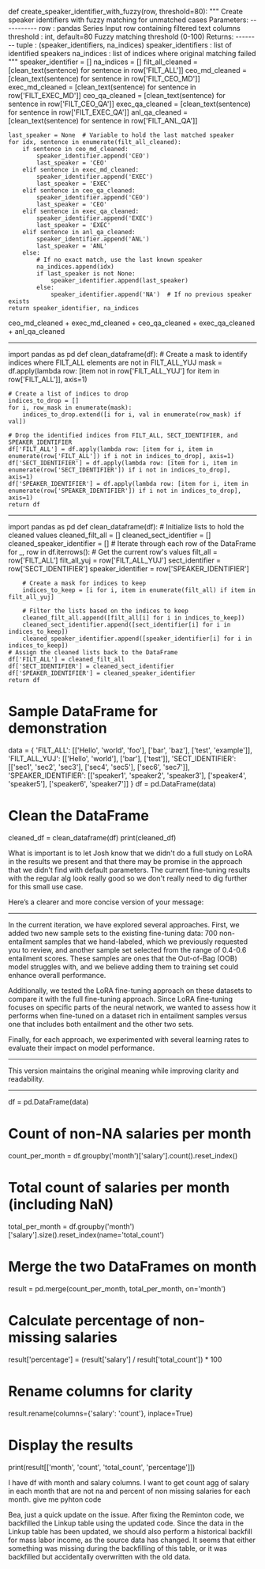 
def create_speaker_identifier_with_fuzzy(row, threshold=80):
    """
    Create speaker identifiers with fuzzy matching for unmatched cases
    Parameters:
    -----------
    row : pandas Series
        Input row containing filtered text columns
    threshold : int, default=80
        Fuzzy matching threshold (0-100)
    Returns:
    --------
    tuple : (speaker_identifiers, na_indices)
        speaker_identifiers : list of identified speakers
        na_indices : list of indices where original matching failed
    """
    speaker_identifier = []
    na_indices = []
    filt_all_cleaned = [clean_text(sentence) for sentence in row['FILT_ALL']]
    ceo_md_cleaned = [clean_text(sentence) for sentence in row['FILT_CEO_MD']]
    exec_md_cleaned = [clean_text(sentence) for sentence in row['FILT_EXEC_MD']]
    ceo_qa_cleaned = [clean_text(sentence) for sentence in row['FILT_CEO_QA']]
    exec_qa_cleaned = [clean_text(sentence) for sentence in row['FILT_EXEC_QA']]
    anl_qa_cleaned = [clean_text(sentence) for sentence in row['FILT_ANL_QA']]
    
    last_speaker = None  # Variable to hold the last matched speaker
    for idx, sentence in enumerate(filt_all_cleaned):
        if sentence in ceo_md_cleaned:
            speaker_identifier.append('CEO')
            last_speaker = 'CEO'
        elif sentence in exec_md_cleaned:
            speaker_identifier.append('EXEC')
            last_speaker = 'EXEC'
        elif sentence in ceo_qa_cleaned:
            speaker_identifier.append('CEO')
            last_speaker = 'CEO'
        elif sentence in exec_qa_cleaned:
            speaker_identifier.append('EXEC')
            last_speaker = 'EXEC'
        elif sentence in anl_qa_cleaned:
            speaker_identifier.append('ANL')
            last_speaker = 'ANL'
        else:
            # If no exact match, use the last known speaker
            na_indices.append(idx)
            if last_speaker is not None:
                speaker_identifier.append(last_speaker)
            else:
                speaker_identifier.append('NA')  # If no previous speaker exists
    return speaker_identifier, na_indices


ceo_md_cleaned + exec_md_cleaned + ceo_qa_cleaned + exec_qa_cleaned + anl_qa_cleaned


------

import pandas as pd
def clean_dataframe(df):
    # Create a mask to identify indices where FILT_ALL elements are not in FILT_ALL_YUJ
    mask = df.apply(lambda row: [item not in row['FILT_ALL_YUJ'] for item in row['FILT_ALL']], axis=1)
    
    # Create a list of indices to drop
    indices_to_drop = []
    for i, row_mask in enumerate(mask):
        indices_to_drop.extend([i for i, val in enumerate(row_mask) if val])
    
    # Drop the identified indices from FILT_ALL, SECT_IDENTIFIER, and SPEAKER_IDENTIFIER
    df['FILT_ALL'] = df.apply(lambda row: [item for i, item in enumerate(row['FILT_ALL']) if i not in indices_to_drop], axis=1)
    df['SECT_IDENTIFIER'] = df.apply(lambda row: [item for i, item in enumerate(row['SECT_IDENTIFIER']) if i not in indices_to_drop], axis=1)
    df['SPEAKER_IDENTIFIER'] = df.apply(lambda row: [item for i, item in enumerate(row['SPEAKER_IDENTIFIER']) if i not in indices_to_drop], axis=1)
    return df


-----

import pandas as pd
def clean_dataframe(df):
    # Initialize lists to hold the cleaned values
    cleaned_filt_all = []
    cleaned_sect_identifier = []
    cleaned_speaker_identifier = []
    # Iterate through each row of the DataFrame
    for _, row in df.iterrows():
        # Get the current row's values
        filt_all = row['FILT_ALL']
        filt_all_yuj = row['FILT_ALL_YUJ']
        sect_identifier = row['SECT_IDENTIFIER']
        speaker_identifier = row['SPEAKER_IDENTIFIER']
        
        # Create a mask for indices to keep
        indices_to_keep = [i for i, item in enumerate(filt_all) if item in filt_all_yuj]
        
        # Filter the lists based on the indices to keep
        cleaned_filt_all.append([filt_all[i] for i in indices_to_keep])
        cleaned_sect_identifier.append([sect_identifier[i] for i in indices_to_keep])
        cleaned_speaker_identifier.append([speaker_identifier[i] for i in indices_to_keep])
    # Assign the cleaned lists back to the DataFrame
    df['FILT_ALL'] = cleaned_filt_all
    df['SECT_IDENTIFIER'] = cleaned_sect_identifier
    df['SPEAKER_IDENTIFIER'] = cleaned_speaker_identifier
    return df
# Sample DataFrame for demonstration
data = {
    'FILT_ALL': [['Hello', 'world', 'foo'], ['bar', 'baz'], ['test', 'example']],
    'FILT_ALL_YUJ': [['Hello', 'world'], ['bar'], ['test']],
    'SECT_IDENTIFIER': [['sec1', 'sec2', 'sec3'], ['sec4', 'sec5'], ['sec6', 'sec7']],
    'SPEAKER_IDENTIFIER': [['speaker1', 'speaker2', 'speaker3'], ['speaker4', 'speaker5'], ['speaker6', 'speaker7']]
}
df = pd.DataFrame(data)
# Clean the DataFrame
cleaned_df = clean_dataframe(df)
print(cleaned_df)







What is important is to let Josh know that we didn't do a full study on LoRA in the results we present and that there may be promise in the approach that we didn't find with default parameters.  The current fine-tuning results with the regular alg look really good so we don't really need to dig further for this small use case.



Here’s a clearer and more concise version of your message:

---

In the current iteration, we have explored several approaches. First, we added two new sample sets to the existing fine-tuning data: 700 non-entailment samples that we hand-labeled, which we previously requested you to review, and another sample set selected from the range of 0.4-0.6 entailment scores. These samples are ones that the Out-of-Bag (OOB) model struggles with, and we believe adding them to training set could enhance overall performance.

Additionally, we tested the LoRA fine-tuning approach on these datasets to compare it with the full fine-tuning approach. Since LoRA fine-tuning focuses on specific parts of the neural network, we wanted to assess how it performs when fine-tuned on a dataset rich in entailment samples versus one that includes both entailment and the other two sets.

Finally, for each approach, we experimented with several learning rates to evaluate their impact on model performance.

--- 

This version maintains the original meaning while improving clarity and readability.


---
df = pd.DataFrame(data)
# Count of non-NA salaries per month
count_per_month = df.groupby('month')['salary'].count().reset_index()
# Total count of salaries per month (including NaN)
total_per_month = df.groupby('month')['salary'].size().reset_index(name='total_count')
# Merge the two DataFrames on month
result = pd.merge(count_per_month, total_per_month, on='month')
# Calculate percentage of non-missing salaries
result['percentage'] = (result['salary'] / result['total_count']) * 100
# Rename columns for clarity
result.rename(columns={'salary': 'count'}, inplace=True)
# Display the results
print(result[['month', 'count', 'total_count', 'percentage']])

I have df with month and salary columns.  I want to get count agg of salary in each month that are not na and percent of non missing salaries for each month. give me pyhton code





Bea, just a quick update on the issue. After fixing the Reminton code, we backfilled the Linkup table using the updated code. Since the data in the Linkup table has been updated, we should also perform a historical backfill for mass labor income, as the source data has changed. It seems that either something was missing during the backfilling of this table, or it was backfilled but accidentally overwritten with the old data.